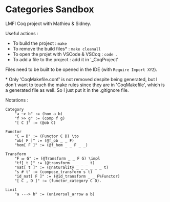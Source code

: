 
# Categories Sandbox

LMFI Coq project with Mathieu & Sidney.

Useful actions :

 - To build the project : `make`
 - To remove the build files* : `make cleanall`
 - To open the projet with VSCode & VSCoq : `code .`
 - To add a file to the project : add it in '_CoqProject'

Files need to be built to be opened in the IDE (with `Require Import XYZ`).

\* Only 'CoqMakefile.conf' is not removed despite being generated, but I don't want to touch the make rules since they are in 'CoqMakefile', which is a generated file as well. So I just put it in the .gitignore file.

Notations : 

    Category
        "a ~> b" := (hom a b)
        "f >> g" := (comp f g)
        "[ C ]" := (@ob C)

    Functor
        "C → D" := (Functor C D) \to
        "ob[ F ]" := (@f_ob _ _ F) 
        "hom[ F ]" := (@f_hom _ _ F _ _) 

    Transform
        "F ⥰ G" := (@Transform _ _ F G) \impl
        "tf[ t ]" := (@transform _ _ _ _ t) 
        "nat[ t ]" := (@naturality _ _ _ _ _ _ t) 
        "s # t" := (compose_transform s t) 
        "id_nat[ F ]" := (@id_transform _ _ F%Functor)
        "[ C , D ]" := (functor_category C D).
        
    Limit
        "a ---> b" := (universal_arrow a b)
